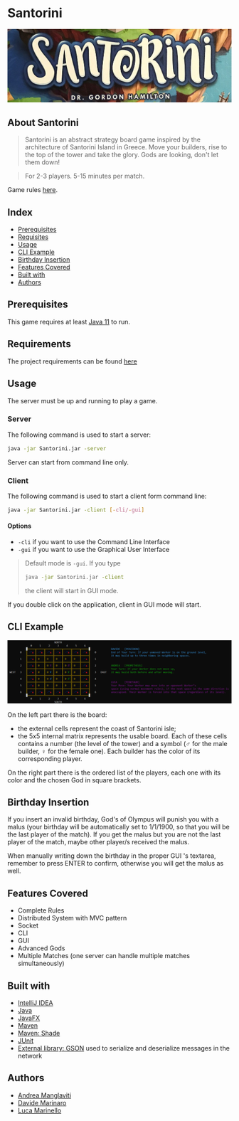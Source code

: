 # Santorini
![SANTORINI README LOGO](SantoriniReadmeLogo.jpg)

## About Santorini
>Santorini is an abstract strategy board game inspired by the architecture of Santorini Island in Greece. 
>Move your builders, rise to the top of the tower and take the glory. 
>Gods are looking, don't let them down!

>For 2-3 players. 5-15 minutes per match.

Game rules [here](https://www.ultraboardgames.com/santorini/game-rules.php).

## Index
* [Prerequisites](#prerequisites)
* [Requisites](#requirements)
* [Usage](#usage)
* [CLI Example](#cli-example)
* [Birthday Insertion](#birthday-insertion)
* [Features Covered](#features-covered)
* [Built with](#built-with)
* [Authors](#authors)

## Prerequisites
This game requires at least [Java 11](https://www.java.com/it/download/) to run.

## Requirements
The project requirements can be found [here](ReadmeGameRequirements.pdf)

## Usage
The server must be up and running to play a game.

### Server
The following command is used to start a server:
```bash
java -jar Santorini.jar -server
```
Server can start from command line only.

### Client
The following command is used to start a client form command line:
```bash
java -jar Santorini.jar -client [-cli/-gui]
```
#### Options
* `-cli` if you want to use the Command Line Interface
* `-gui` if you want to use the Graphical User Interface
> Default mode is `-gui`. If you type
>```bash
>java -jar Santorini.jar -client
>```
> the client will start in GUI mode.

If you double click on the application, client in GUI mode will start.

## CLI Example
![README CLI EXAMPLE](ReadmeCliExample.png)

On the left part there is the board:
* the external cells represent the coast of Santorini isle;
* the 5x5 internal matrix represents the usable board. Each of these cells contains a number (the level of the tower) and a symbol (♂ for the male builder, ♀ for the female one). Each builder has the color of its corresponding player.

On the right part there is the ordered list of the players, each one with its color and the chosen God in square brackets.

## Birthday Insertion
If you insert an invalid birthday, God's of Olympus will punish you with a malus (your birthday will be automatically set to 1/1/1900, so that you will be the last player of the match).
If you get the malus but you are not the last player of the match, maybe other player/s received the malus.

When manually writing down the birthday in the proper GUI 's textarea, remember to press ENTER to confirm, otherwise you will get the malus as well.

## Features Covered
* Complete Rules
* Distributed System with MVC pattern
* Socket
* CLI
* GUI
* Advanced Gods
* Multiple Matches (one server can handle multiple matches simultaneously)

## Built with
* [IntelliJ IDEA](https://www.jetbrains.com/idea/)
* [Java](https://www.java.com/it/download/)
* [JavaFX](https://openjfx.io)
* [Maven](https://maven.apache.org)
* [Maven: Shade](https://maven.apache.org/plugins/maven-shade-plugin/)
* [JUnit](https://junit.org/junit4/)
* [External library: GSON](https://github.com/google/gson) used to serialize and deserialize messages in the network

## Authors
* [Andrea Manglaviti](https://github.com/AndreaMangla)
* [Davide Marinaro](https://github.com/davsailor)
* [Luca Marinello](https://github.com/LukeMari)